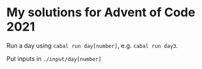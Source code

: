 # My solutions for Advent of Code 2021

Run a day using `cabal run day[number]`, e.g. `cabal run day3`.

Put inputs in `./input/day[number]`
